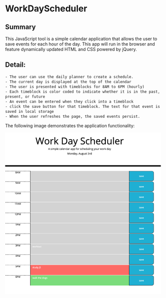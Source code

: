# WorkDayScheduler

## Summary

This JavaScript tool is a simple calendar application that allows the user to save events for each hour of the day. This app will run in the browser and feature dynamically updated HTML and CSS powered by jQuery.

## Detail:
```
- The user can use the daily planner to create a schedule. 
- The current day is displayed at the top of the calendar
- The user is presented with timeblocks for 8AM to 6PM (hourly)
- Each timeblock is color coded to indicate whether it is in the past, present, or future
- An event can be entered when they click into a timeblock
- click the save button for that timeblock. The text for that event is saved in local storage
- When the user refreshes the page, the saved events persist.
```

The following image demonstrates the application functionality:

![password generator demo](./Assets/WorkDay-demo.png)

